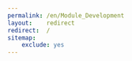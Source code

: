 ```yaml
---
permalink: /en/Module_Development
layout:    redirect
redirect:  /
sitemap:
    exclude: yes
---
```

